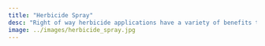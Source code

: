 ```yaml
---
title: "Herbicide Spray"
desc: "Right of way herbicide applications have a variety of benefits that range from functionality to pure aesthetics. Our herbicide treatment options are designed to improve motorist safety, create better service crew access, improve drainage and contribute to a visually appealing space."
image: ../images/herbicide_spray.jpg
---
```

